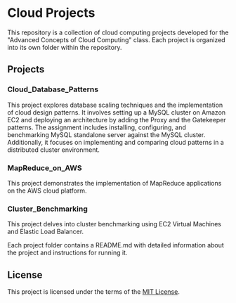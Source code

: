 # Cloud Projects
This repository is a collection of cloud computing projects developed for the "Advanced Concepts of Cloud Computing" class. Each project is organized into its own folder within the repository.

## Projects

### Cloud_Database_Patterns
This project explores database scaling techniques and the implementation of cloud design patterns. It involves setting up a MySQL cluster on Amazon EC2 and deploying an architecture by adding the Proxy and the Gatekeeper patterns. The assignment includes installing, configuring, and benchmarking MySQL standalone server against the MySQL cluster. Additionally, it focuses on implementing and comparing cloud patterns in a distributed cluster environment.

### MapReduce_on_AWS
This project demonstrates the implementation of MapReduce applications on the AWS cloud platform.

### Cluster_Benchmarking
This project delves into cluster benchmarking using EC2 Virtual Machines and Elastic Load Balancer.

Each project folder contains a README.md with detailed information about the project and instructions for running it.

## License
This project is licensed under the terms of the [MIT License](LICENSE).

